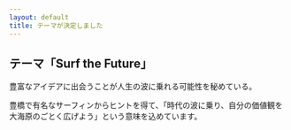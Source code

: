 ```yaml
---
layout: default
title: テーマが決定しました
---
```

## テーマ「Surf the Future」
豊富なアイデアに出会うことが人生の波に乗れる可能性を秘めている。

豊橋で有名なサーフィンからヒントを得て、「時代の波に乗り、自分の価値観を大海原のごとく広げよう」という意味を込めています。
